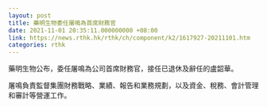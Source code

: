 ```yaml
---
layout: post
title: 藥明生物委任屠鳴為首席財務官
date: 2021-11-01 20:35:11.000000000 +08:00
link: https://news.rthk.hk/rthk/ch/component/k2/1617927-20211101.htm
categories: rthk
---
```


藥明生物公布，委任屠鳴為公司首席財務官，接任已退休及辭任的盧韶華。

屠鳴負責監督集團財務戰略、業績、報告和業務規劃，以及資金、稅務、會計管理和審計等營運工作。
